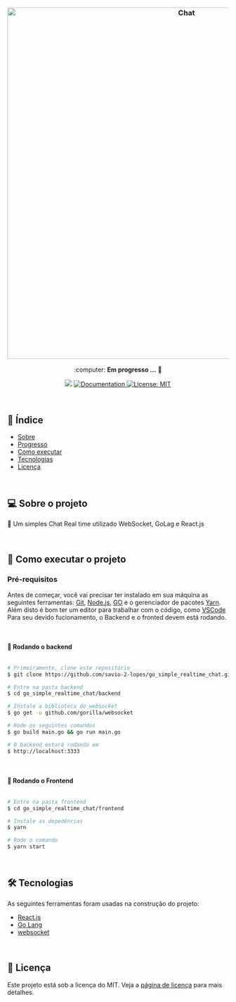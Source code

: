 <h3 align="center">
    <img alt="Chat" title="Chat" src="./assets/1.gif" width="800px" />
</h3>
 
<p align="center"> :computer: <strong>Em progresso ...</strong> 🚧</p>

<p align="center"> 
   <img src="https://img.shields.io/badge/version-0.0.1-yellow.svg" />
  
  <a href="https://github.com/savio-2-lopes">
    <img alt="Documentation" src="https://img.shields.io/badge/documentation-yes-brightgreen.svg" target="_blank" />
  </a>
 
 <a href="https://github.com/savio-2-lopes">
    <img alt="License: MIT" src="https://img.shields.io/badge/License-MIT-blue.svg" target="_blank" />
  </a>
</p>

<br>

## :pushpin: Índice

- [Sobre](#sobre-o-projeto)
- [Progresso](#progresso)
- [Como executar](#executar)
- [Tecnologias](#tecnologia)
- [Licença](#licenca)

<br>

<a id="sobre-o-projeto"></a>

## 💻 Sobre o projeto

:rocket: Um simples Chat Real time utilizado WebSocket, GoLag e React.js

<br>

<a id="executar"></a>

## 🚀 Como executar o projeto

### Pré-requisitos

Antes de começar, você vai precisar ter instalado em sua máquina as seguintes ferramentas:
[Git](https://git-scm.com), [Node.js](https://nodejs.org/en/), [GO](https://golang.org/) e o gerenciador de pacotes [Yarn](https://yarnpkg.com/).
Além disto é bom ter um editor para trabalhar com o código, como [VSCode](https://code.visualstudio.com/)
Para seu devido fucionamento, o Backend e o fronted devem está rodando.

<br>

#### 🧭 Rodando o backend

```bash

# Primeiramente, clone este repositório
$ git clone https://github.com/savio-2-lopes/go_simple_realtime_chat.git

# Entre na pasta backend
$ cd go_simple_realtime_chat/backend

# Instale a biblioteca do websocket
$ go get -u github.com/gorilla/websocket

# Rode os seguintes comandos
$ go build main.go && go run main.go

# O backend estará rodando em
$ http://localhost:3333

```

<br>

#### 🧭 Rodando o Frontend

```bash

# Entre na pasta frontend
$ cd go_simple_realtime_chat/frontend

# Instale as depedências
$ yarn

# Rode o comando
$ yarn start

```

<br>

<a id="tecnologia"></a>

## 🛠 Tecnologias

As seguintes ferramentas foram usadas na construção do projeto:

- [React.js](https://reactjs.org)
- [Go Lang](https://golang.org/)
- [websocket](github.com/gorilla/websocket)

<br>

<a id="licenca"></a>

## :memo: Licença

Este projeto está sob a licença do MIT. Veja a [página de licença](https://opensource.org/licenses/MIT) para mais detalhes.
